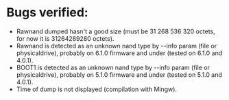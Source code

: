 # Bugs verified:

* Rawnand dumped hasn't a good size (must be 31 268 536 320 octets, for now it is 31264289280 octets).
* Rawnand is detected as an unknown nand type by --info param (file or physicaldrive), probably on 6.1.0 firmware and under (tested on 6.1.0 and 4.0.1).
* BOOT1  is detected as an unknown nand type by --info param (file or physicaldrive), probably on 5.1.0 firmware and under (tested on 5.1.0 and 4.0.1).
* Time of dump is not displayed (compilation with Mingw).

